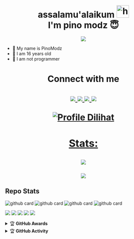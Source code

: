 <h1 align="center">assalamu'alaikum <img src="https://user-images.githubusercontent.com/1303154/88677602-1635ba80-d120-11ea-84d8-d263ba5fc3c0.gif" width="40px" alt="hi"><br>I'm pino modz 😇 </h1>
<p align="center">
  <img src="https://a.top4top.io/p_2046lkmta0.png" />
</p>

- 👼 My name is PinoModz 
- 🍼 I am 16 years old 
- 🔭 I am not programmer

<h1 align="center"> Connect with me
<p align="center">
  <a href="https://instagram.com/xnoob_ganz"><img src="https://img.shields.io/badge/Instagram-E4405F?style=for-the-badge&logo=instagram&logoColor=white"/> 
  <a href="https://api.whatsapp.com/send/?phone=6285869484139&text=Assalamualaikum+Stah+Bolehkah+Kita+Berteman+?"><img src="https://img.shields.io/badge/WhatsApp-25D366?style=for-the-badge&logo=whatsapp&logoColor=white" />
  <a href="https://github.com/nizambot"><img src="https://img.shields.io/badge/-GitHub-black?style=flat-square&logo=github" /> 
  <a href="https://www.youtube.com/channel/UCMnOhcDe_-8yE9jobx-JenA"><img src="https://img.shields.io/youtube/channel/subscribers/UCMnOhcDe_-8yE9jobx-JenA?style=social" /> <br>
</p>


![Profile Dilihat](https://komarev.com/ghpvc/?username=pinomodz&color=blue&style=flat-square&label=Profile+Dilihat)
### Stats:

<p align="center"><a href="https://github.com/nizambot"><img src="https://github-readme-stats.vercel.app/api?username=nizambot&show_icons=true&theme=radical"></a></p>
<p align="center"><a href="https://github.com/nizambot"><img src="https://github-readme-stats.vercel.app/api/top-langs/?username=nizambot&theme=radical&layout=compact"></a></p> 

## Repo Stats
![github card](https://github-readme-stats.vercel.app/api/pin/?username=nizambot&repo=nizambot&theme=dark)
![github card](https://github-readme-stats.vercel.app/api/pin/?username=nizambot&repo=home-termux-pinomod&theme=nightowl)
![github card](https://github-readme-stats.vercel.app/api/pin/?username=nizambot&repo=RECODE-TEAM&theme=dark)
![github card](https://github-readme-stats.vercel.app/api/pin/?username=nizambot&repo=home-termux-pinomod&theme=nightowl)


<p>
    <img src="https://img.shields.io/badge/OS-Linux-blue?&logo=Linux" />
    <img src="https://img.shields.io/badge/OS-Windows-blue?&logo=Windows" />
    <img src="https://img.shields.io/badge/IDE-Xcode-blue?&logo=xcode" />
    <img src="https://img.shields.io/badge/Text%20Editor-Visual%20Studio%20Code-blue?&logo=visual%20studio%20code&logoColor=blue" />
    <img src="https://img.shields.io/badge/Sublime%20Text-gray?&logo=Sublime-Text" />
</p>
<details>
    <summary>&#127942 <b>GitHub Awards</b></summary><br/>

![Github Trophy](https://github-profile-trophy.vercel.app/?username=phaticusthiccy)

</details>

<details>
    <summary>&#127942 <b>GitHub Activity</b></summary><br/>

![Metrics](https://metrics.lecoq.io/nizambot?template=classic&repositories.forks=true&languages=1&languages.colors=github&languages.threshold=0%25&config.timezone=Asia%2FJawa Tengah)

</details>
